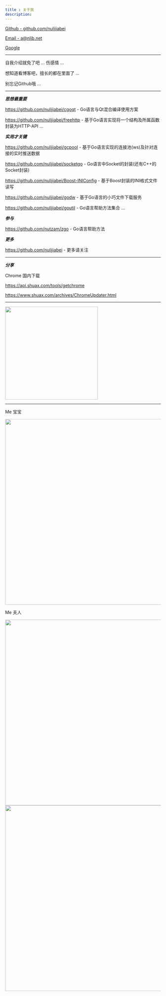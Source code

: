 ```yaml
---
title : 关于我
description:
---
```


<a href="https://github.com/nulijiabei">Github - github.com/nulijiabei</a> 

<a href="mailto:a@nljb.net">Email - a@nljb.net</a>

<a href="https://objects.dreamhost.com/goo/index.html">Google</a>

---

自我介绍就免了吧 ... 伤感情 ...

想知道看博客吧，擅长的都在里面了 ...

别忘记Github哦 ...

---

>

***思想最重要***

https://github.com/nulijiabei/cgoqt - Go语言与Qt混合编译使用方案

https://github.com/nulijiabei/freehttp - 基于Go语言实现将一个结构及所属函数封装为HTTP-API ...

>

***实用才关键***

https://github.com/nulijiabei/gcpool - 基于Go语言实现的连接池(ws)及针对连接的实时推送数据

https://github.com/nulijiabei/socketgo - Go语言中Socket的封装(还有C++的Socket封装)

https://github.com/nulijiabei/Boost-INIConfig - 基于Boost封装的INI格式文件读写

https://github.com/nulijiabei/godw - 基于Go语言的小巧文件下载服务

https://github.com/nulijiabei/goutil - Go语言帮助方法集合 ...

>

***参与***

https://github.com/nutzam/zgo - Go语言帮助方法

>

***更多***

https://github.com/nulijiabei - 更多请关注

>

---

>

***分享***

Chrome 国内下载 

https://api.shuax.com/tools/getchrome

https://www.shuax.com/archives/ChromeUpdater.html

>

---

<img src="{{urls.media}}/qrcode.png" alt="" width="300">

---

Me 宝宝

<img src="{{urls.media}}/3.jpg" alt="" width="600">

Me 夫人

<img src="{{urls.media}}/1.jpg" alt="" width="600">

<img src="{{urls.media}}/2.jpg" alt="" width="600">

